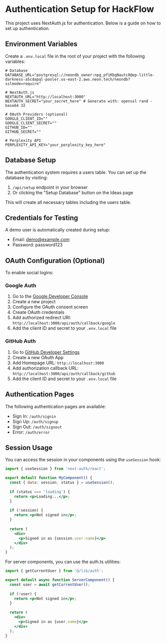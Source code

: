 # Authentication Setup for HackFlow

This project uses NextAuth.js for authentication. Below is a guide on how to set up authentication.

## Environment Variables

Create a `.env.local` file in the root of your project with the following variables:

```
# Database
DATABASE_URL="postgresql://neondb_owner:npg_pf1KbgNautc0@ep-little-darkness-a5cdapql-pooler.us-east-2.aws.neon.tech/neondb?sslmode=require"

# NextAuth.js
NEXTAUTH_URL="http://localhost:3000"
NEXTAUTH_SECRET="your_secret_here" # Generate with: openssl rand -base64 32

# OAuth Providers (optional)
GOOGLE_CLIENT_ID=""
GOOGLE_CLIENT_SECRET=""
GITHUB_ID=""
GITHUB_SECRET=""

# Perplexity API
PERPLEXITY_API_KEY="your_perplexity_key_here"
```

## Database Setup

The authentication system requires a users table. You can set up the database by visiting:

1. `/api/setup` endpoint in your browser
2. Or clicking the "Setup Database" button on the Ideas page

This will create all necessary tables including the users table.

## Credentials for Testing

A demo user is automatically created during setup:

- Email: demo@example.com
- Password: password123

## OAuth Configuration (Optional)

To enable social logins:

### Google Auth

1. Go to the [Google Developer Console](https://console.developers.google.com/)
2. Create a new project
3. Configure the OAuth consent screen
4. Create OAuth credentials
5. Add authorized redirect URI: `http://localhost:3000/api/auth/callback/google`
6. Add the client ID and secret to your `.env.local` file

### GitHub Auth

1. Go to [GitHub Developer Settings](https://github.com/settings/developers)
2. Create a new OAuth App
3. Add Homepage URL: `http://localhost:3000`
4. Add authorization callback URL: `http://localhost:3000/api/auth/callback/github`
5. Add the client ID and secret to your `.env.local` file

## Authentication Pages

The following authentication pages are available:

- Sign In: `/auth/signin`
- Sign Up: `/auth/signup`
- Sign Out: `/auth/signout`
- Error: `/auth/error`

## Session Usage

You can access the session in your components using the `useSession` hook:

```jsx
import { useSession } from 'next-auth/react';

export default function MyComponent() {
  const { data: session, status } = useSession();
  
  if (status === 'loading') {
    return <p>Loading...</p>;
  }
  
  if (!session) {
    return <p>Not signed in</p>;
  }
  
  return (
    <div>
      <p>Signed in as {session.user.name}</p>
    </div>
  );
}
```

For server components, you can use the auth.ts utilities:

```jsx
import { getCurrentUser } from '@/lib/auth';

export default async function ServerComponent() {
  const user = await getCurrentUser();
  
  if (!user) {
    return <p>Not signed in</p>;
  }
  
  return (
    <div>
      <p>Signed in as {user.name}</p>
    </div>
  );
}
``` 